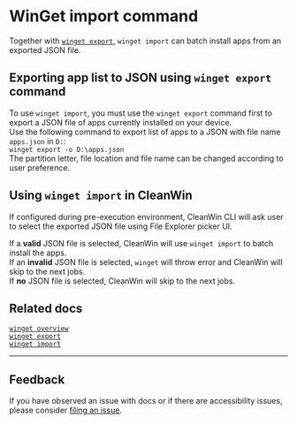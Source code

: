 # WinGet import command
Together with [`winget export`](https://docs.microsoft.com/en-us/windows/package-manager/winget/export), `winget import` can batch install apps from an exported JSON file.

## Exporting app list to JSON using `winget export` command  
To use `winget import`, you must use the `winget export` command first to export a JSON file of apps currently installed on your device.  
Use the following command to export list of apps to a JSON with file name `apps.json` in `D:`:  
``winget export -o D:\apps.json``  
The partition letter, file location and file name can be changed according to user preference.

## Using `winget import` in CleanWin
If configured during pre-execution environment, CleanWin CLI will ask user to select the exported JSON file using File Explorer picker UI.  


If a **valid** JSON file is selected, CleanWin will use `winget import` to batch install the apps.  
If an **invalid** JSON file is selected, `winget` will throw error and CleanWin will skip to the next jobs.  
If **no** JSON file is selected, CleanWin will skip to the next jobs.

## Related docs
[`winget overview`](https://docs.microsoft.com/en-us/windows/package-manager/)  
[`winget export`](https://docs.microsoft.com/en-us/windows/package-manager/winget/export)  
[`winget import`](https://docs.microsoft.com/en-us/windows/package-manager/winget/import)  

***

## Feedback
If you have observed an issue with docs or if there are accessibility issues, please consider [filing an issue](https://github.com/pratyakshm/CleanWin/issues/new?assignees=pratyakshm&labels=Issue-Docs&template=doc_issue.yaml&title=Docs+issue%3A+).